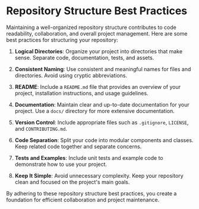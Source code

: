 # Repository Structure Best Practices

Maintaining a well-organized repository structure contributes to code readability, collaboration, and overall project management. Here are some best practices for structuring your repository:

1. **Logical Directories**: Organize your project into directories that make sense. Separate code, documentation, tests, and assets.

2. **Consistent Naming**: Use consistent and meaningful names for files and directories. Avoid using cryptic abbreviations.

3. **README**: Include a `README.md` file that provides an overview of your project, installation instructions, and usage guidelines.

4. **Documentation**: Maintain clear and up-to-date documentation for your project. Use a `docs/` directory for more extensive documentation.

5. **Version Control**: Include appropriate files such as `.gitignore`, `LICENSE`, and `CONTRIBUTING.md`.

6. **Code Separation**: Split your code into modular components and classes. Keep related code together and separate concerns.

7. **Tests and Examples**: Include unit tests and example code to demonstrate how to use your project.

8. **Keep It Simple**: Avoid unnecessary complexity. Keep your repository clean and focused on the project's main goals.

By adhering to these repository structure best practices, you create a foundation for efficient collaboration and project maintenance.
